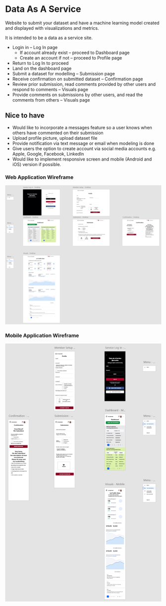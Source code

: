 # Data As A Service
Website to submit your dataset and have a machine learning model created and displayed with visualizations and metrics.

It is intended to be a data as a service site.
  * Login in – Log In page
     * If account already exist – proceed to Dashboard page
     * Create an account if not – proceed to Profile page
  * Return to Log In to proceed
  * Land on the dashboard page
  * Submit a dataset for modelling – Submission page
  * Receive confirmation on submitted dataset – Confirmation page
  * Review prior submission, read comments provided by other users and respond to comments – Visuals page
  * Provide comments on submissions by other users, and read the comments from others – Visuals page

## Nice to have
  * Would like to incorporate a messages feature so a user knows when others have commented on their submission
  * Upload profile picture, upload dataset file
  * Provide notification via text message or email when modeling is done
  * Give users the option to create account via social media accounts e.g. Apple, Google, Facebook, LinkedIn
  * Would like to implement responsive screen and mobile (Android and iOS) version if possible.
<h3>Web Application Wireframe</h3>
<p><img src="/project_proposal/MichaelAkinosho_Solo_Project_Data_As_A_Service_Desktop.jpg" alt="Project Web Wireframe" width="min-content" height="min-content"/></p>
<h3>Mobile Application Wireframe</h3>
<p><img src="/project_proposal/MichaelAkinosho_Solo_Project_Data_As_A_Service_Mobile.jpg" alt="Project Mobile Wireframe" width="min-content" height="min-content"/></p>

